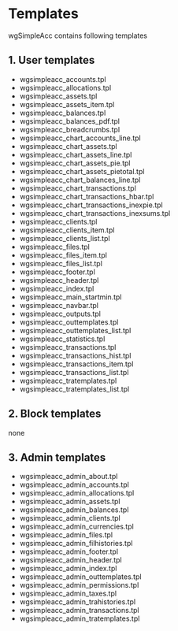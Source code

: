 # Templates

wgSimpleAcc contains following templates

## 1. User templates

* wgsimpleacc\_accounts.tpl
* wgsimpleacc\_allocations.tpl
* wgsimpleacc\_assets.tpl
* wgsimpleacc\_assets\_item.tpl
* wgsimpleacc\_balances.tpl
* wgsimpleacc\_balances\_pdf.tpl
* wgsimpleacc\_breadcrumbs.tpl
* wgsimpleacc\_chart\_accounts\_line.tpl
* wgsimpleacc\_chart\_assets.tpl
* wgsimpleacc\_chart\_assets\_line.tpl
* wgsimpleacc\_chart\_assets\_pie.tpl
* wgsimpleacc\_chart\_assets\_pietotal.tpl
* wgsimpleacc\_chart\_balances\_line.tpl
* wgsimpleacc\_chart\_transactions.tpl
* wgsimpleacc\_chart\_transactions\_hbar.tpl
* wgsimpleacc\_chart\_transactions\_inexpie.tpl
* wgsimpleacc\_chart\_transactions\_inexsums.tpl
* wgsimpleacc\_clients.tpl
* wgsimpleacc\_clients\_item.tpl
* wgsimpleacc\_clients\_list.tpl
* wgsimpleacc\_files.tpl
* wgsimpleacc\_files\_item.tpl
* wgsimpleacc\_files\_list.tpl
* wgsimpleacc\_footer.tpl
* wgsimpleacc\_header.tpl
* wgsimpleacc\_index.tpl
* wgsimpleacc\_main\_startmin.tpl
* wgsimpleacc\_navbar.tpl
* wgsimpleacc\_outputs.tpl
* wgsimpleacc\_outtemplates.tpl
* wgsimpleacc\_outtemplates\_list.tpl
* wgsimpleacc\_statistics.tpl
* wgsimpleacc\_transactions.tpl
* wgsimpleacc\_transactions\_hist.tpl
* wgsimpleacc\_transactions\_item.tpl
* wgsimpleacc\_transactions\_list.tpl
* wgsimpleacc\_tratemplates.tpl
* wgsimpleacc\_tratemplates\_list.tpl

## 2. Block templates

none

## 3. Admin templates

* wgsimpleacc\_admin\_about.tpl
* wgsimpleacc\_admin\_accounts.tpl
* wgsimpleacc\_admin\_allocations.tpl
* wgsimpleacc\_admin\_assets.tpl
* wgsimpleacc\_admin\_balances.tpl
* wgsimpleacc\_admin\_clients.tpl
* wgsimpleacc\_admin\_currencies.tpl
* wgsimpleacc\_admin\_files.tpl
* wgsimpleacc\_admin\_filhistories.tpl
* wgsimpleacc\_admin\_footer.tpl
* wgsimpleacc\_admin\_header.tpl
* wgsimpleacc\_admin\_index.tpl
* wgsimpleacc\_admin\_outtemplates.tpl
* wgsimpleacc\_admin\_permissions.tpl
* wgsimpleacc\_admin\_taxes.tpl
* wgsimpleacc\_admin\_trahistories.tpl
* wgsimpleacc\_admin\_transactions.tpl
* wgsimpleacc\_admin\_tratemplates.tpl

